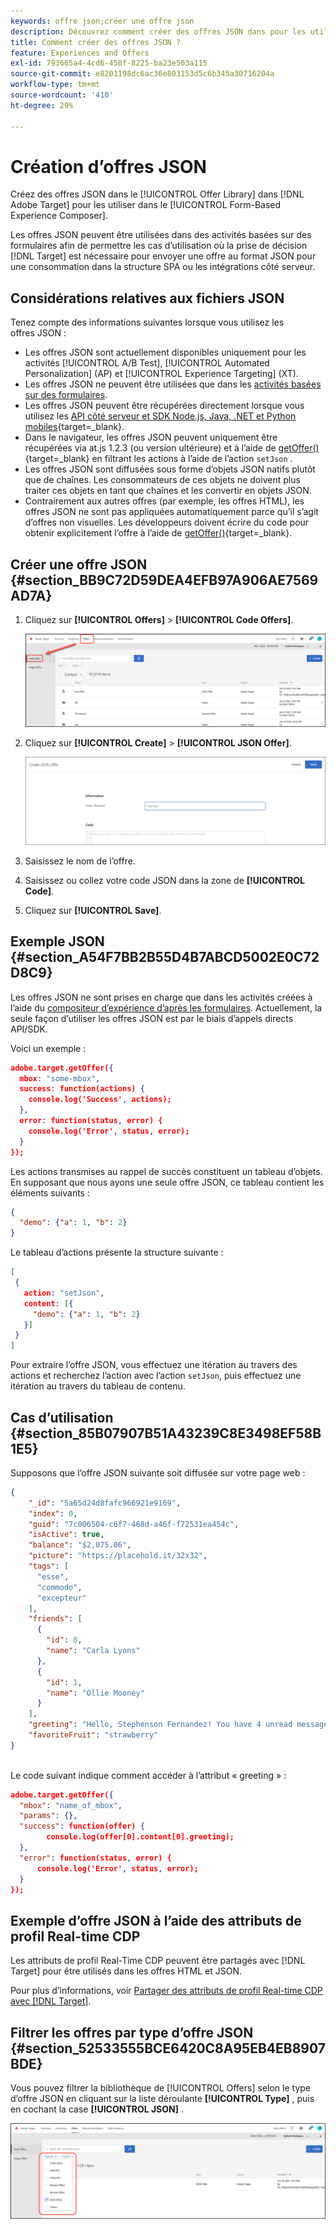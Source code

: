 ```yaml
---
keywords: offre json;créer une offre json
description: Découvrez comment créer des offres JSON dans pour les utiliser dans le [!UICONTROL Form-Based Experience Composer].
title: Comment créer des offres JSON ?
feature: Experiences and Offers
exl-id: 793665a4-4cd6-458f-8225-ba23e503a115
source-git-commit: e8201198dc6ac36e803153d5c6b345a30716204a
workflow-type: tm+mt
source-wordcount: '410'
ht-degree: 29%

---
```


# Création d’offres JSON

Créez des offres JSON dans le [!UICONTROL Offer Library] dans [!DNL Adobe Target] pour les utiliser dans le [!UICONTROL Form-Based Experience Composer].

Les offres JSON peuvent être utilisées dans des activités basées sur des formulaires afin de permettre les cas d’utilisation où la prise de décision [!DNL Target] est nécessaire pour envoyer une offre au format JSON pour une consommation dans la structure SPA ou les intégrations côté serveur.

## Considérations relatives aux fichiers JSON

Tenez compte des informations suivantes lorsque vous utilisez les offres JSON :

* Les offres JSON sont actuellement disponibles uniquement pour les activités [!UICONTROL A/B Test], [!UICONTROL Automated Personalization] (AP) et [!UICONTROL Experience Targeting] (XT).
* Les offres JSON ne peuvent être utilisées que dans les [activités basées sur des formulaires](/help/main/c-experiences/form-experience-composer.md).
* Les offres JSON peuvent être récupérées directement lorsque vous utilisez les [API côté serveur et SDK Node.js, Java, .NET et Python mobiles](https://experienceleague.adobe.com/docs/target-dev/developer/server-side/server-side-overview.html?lang=fr){target=_blank}.
* Dans le navigateur, les offres JSON peuvent uniquement être récupérées via at.js 1.2.3 (ou version ultérieure) et à l’aide de [getOffer()](https://experienceleague.adobe.com/docs/target-dev/developer/client-side/at-js-implementation/functions-overview/adobe-target-getoffer.html){target=_blank} en filtrant les actions à l’aide de l’action `setJson` .
* Les offres JSON sont diffusées sous forme d’objets JSON natifs plutôt que de chaînes. Les consommateurs de ces objets ne doivent plus traiter ces objets en tant que chaînes et les convertir en objets JSON.
* Contrairement aux autres offres (par exemple, les offres HTML), les offres JSON ne sont pas appliquées automatiquement parce qu’il s’agit d’offres non visuelles. Les développeurs doivent écrire du code pour obtenir explicitement l’offre à l’aide de [getOffer()](https://experienceleague.adobe.com/docs/target-dev/developer/client-side/at-js-implementation/functions-overview/adobe-target-getoffer.html){target=_blank}.

## Créer une offre JSON {#section_BB9C72D59DEA4EFB97A906AE7569AD7A}

1. Cliquez sur **[!UICONTROL Offers]** > **[!UICONTROL Code Offers]**.

   ![Onglet Offres > Offres de code](/help/main/c-experiences/c-manage-content/assets/code-offers-tab.png)

1. Cliquez sur **[!UICONTROL Create]** > **[!UICONTROL JSON Offer]**.

   ![image offer-json](assets/offer-json.png)

1. Saisissez le nom de l’offre.
1. Saisissez ou collez votre code JSON dans la zone de **[!UICONTROL Code]**.
1. Cliquez sur **[!UICONTROL Save]**.

## Exemple JSON {#section_A54F7BB2B55D4B7ABCD5002E0C72D8C9}

Les offres JSON ne sont prises en charge que dans les activités créées à l’aide du [compositeur d’expérience d’après les formulaires](/help/main/c-experiences/form-experience-composer.md). Actuellement, la seule façon d’utiliser les offres JSON est par le biais d’appels directs API/SDK.

Voici un exemple :

```json
adobe.target.getOffer({ 
  mbox: "some-mbox", 
  success: function(actions) { 
    console.log('Success', actions); 
  }, 
  error: function(status, error) { 
    console.log('Error', status, error); 
  } 
});
```

Les actions transmises au rappel de succès constituent un tableau d’objets. En supposant que nous ayons une seule offre JSON, ce tableau contient les éléments suivants :

```json
{ 
  "demo": {"a": 1, "b": 2} 
}
```

Le tableau d’actions présente la structure suivante :

```json
[ 
 { 
   action: "setJson", 
   content: [{ 
     "demo": {"a": 1, "b": 2} 
   }] 
 }  
]
```

Pour extraire l’offre JSON, vous effectuez une itération au travers des actions et recherchez l’action avec l’action `setJson`, puis effectuez une itération au travers du tableau de contenu.

## Cas d’utilisation {#section_85B07907B51A43239C8E3498EF58B1E5}

Supposons que l’offre JSON suivante soit diffusée sur votre page web :

```json
{ 
    "_id": "5a65d24d8fafc966921e9169", 
    "index": 0, 
    "guid": "7c006504-c6f7-468d-a46f-f72531ea454c", 
    "isActive": true, 
    "balance": "$2,075.06", 
    "picture": "https://placehold.it/32x32", 
    "tags": [ 
      "esse", 
      "commodo", 
      "excepteur"
    ], 
    "friends": [ 
      { 
        "id": 0, 
        "name": "Carla Lyons" 
      }, 
      { 
        "id": 1, 
        "name": "Ollie Mooney" 
      } 
    ], 
    "greeting": "Hello, Stephenson Fernandez! You have 4 unread messages.", 
    "favoriteFruit": "strawberry" 
} 
  
```

Le code suivant indique comment accéder à l’attribut « greeting » :

```json
adobe.target.getOffer({   
  "mbox": "name_of_mbox", 
  "params": {}, 
  "success": function(offer) {           
        console.log(offer[0].content[0].greeting); 
  },   
  "error": function(status, error) {           
      console.log('Error', status, error); 
  } 
});
```

## Exemple d’offre JSON à l’aide des attributs de profil Real-time CDP

Les attributs de profil Real-Time CDP peuvent être partagés avec [!DNL Target] pour être utilisés dans les offres HTML et JSON.

Pour plus d’informations, voir [Partager des attributs de profil Real-time CDP avec [!DNL Target]](/help/main/c-integrating-target-with-mac/integrating-with-rtcdp.md#rtcdp-profile-attributes).

## Filtrer les offres par type d’offre JSON {#section_52533555BCE6420C8A95EB4EB8907BDE}

Vous pouvez filtrer la bibliothèque de [!UICONTROL Offers] selon le type d’offre JSON en cliquant sur la liste déroulante **[!UICONTROL Type]** , puis en cochant la case **[!UICONTROL JSON]** .

![image offer-json-filter](assets/offer-json-filter.png)
